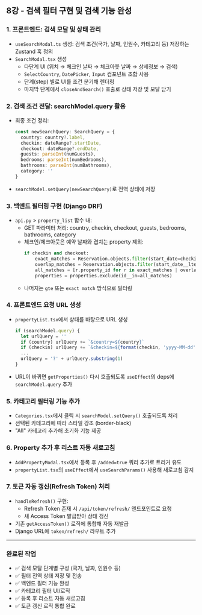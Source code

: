 ## 8강 - 검색 필터 구현 및 검색 기능 완성

### 1. 프론트엔드: 검색 모달 및 상태 관리
- `useSearchModal.ts` 생성: 검색 조건(국가, 날짜, 인원수, 카테고리 등) 저장하는 Zustand 훅 정의
- `SearchModal.tsx` 생성
  - 다단계 UI (위치 → 체크인 날짜 → 체크아웃 날짜 → 상세정보 → 검색)
  - `SelectCountry`, `DatePicker`, `Input` 컴포넌트 조합 사용
  - 단계(step) 별로 UI를 조건 분기해 렌더링
  - 마지막 단계에서 `closeAndSearch()` 호출로 상태 저장 및 모달 닫기

### 2. 검색 조건 전달: searchModel.query 활용
- 최종 조건 정리:
  ```ts
  const newSearchQuery: SearchQuery = {
    country: country?.label,
    checkin: dateRange?.startDate,
    checkout: dateRange?.endDate,
    guests: parseInt(numGuests),
    bedrooms: parseInt(numBedrooms),
    bathrooms: parseInt(numBathrooms),
    category: ''
  }
  ```
- `searchModel.setQuery(newSearchQuery)`로 전역 상태에 저장

### 3. 백엔드 필터링 구현 (Django DRF)
- `api.py` > `property_list` 함수 내:
  - GET 파라미터 처리: country, checkin, checkout, guests, bedrooms, bathrooms, category
  - 체크인/체크아웃은 예약 날짜와 겹치는 property 제외:
    ```python
    if checkin and checkout:
        exact_matches = Reservation.objects.filter(start_date=checkin) | Reservation.objects.filter(end_date=checkout)
        overlap_matches = Reservation.objects.filter(start_date__lte=checkout, end_date__gte=checkin)
        all_matches = [r.property_id for r in exact_matches | overlap_matches]
        properties = properties.exclude(id__in=all_matches)
    ```
  - 나머지는 `gte` 또는 `exact match` 방식으로 필터링

### 4. 프론트엔드 요청 URL 생성
- `propertyList.tsx`에서 상태를 바탕으로 URL 생성
  ```ts
  if (searchModel.query) {
    let urlQuery = ''
    if (country) urlQuery += `&country=${country}`
    if (checkin) urlQuery += `&checkin=${format(checkin, 'yyyy-MM-dd')}`
    ...
    urlQuery = '?' + urlQuery.substring(1)
  }
  ```
- URL이 바뀌면 `getProperties()` 다시 호출되도록 `useEffect`의 deps에 `searchModel.query` 추가

### 5. 카테고리 필터링 기능 추가
- `Categories.tsx`에서 클릭 시 `searchModel.setQuery()` 호출되도록 처리
- 선택된 카테고리에 따라 스타일 강조 (border-black)
- "All" 카테고리 추가해 초기화 기능 제공

### 6. Property 추가 후 리스트 자동 새로고침
- `AddPropertyModal.tsx`에서 등록 후 `/added=true` 쿼리 추가로 트리거 유도
- `propertyList.tsx`의 `useEffect`에서 `useSearchParams()` 사용해 새로고침 감지

### 7. 토큰 자동 갱신(Refresh Token) 처리
- `handleRefresh()` 구현:
  - Refresh Token 존재 시 `/api/token/refresh/` 엔드포인트로 요청
  - 새 Access Token 발급받아 상태 갱신
- 기존 `getAccessToken()` 로직에 통합해 자동 재발급
- Django URL에 `token/refresh/` 라우트 추가

---

### 완료된 작업
- ✅ 검색 모달 단계별 구성 (국가, 날짜, 인원수 등)
- ✅ 필터 전역 상태 저장 및 전송
- ✅ 백엔드 필터 기능 완성
- ✅ 카테고리 필터 UI/로직
- ✅ 등록 후 리스트 자동 새로고침
- ✅ 토큰 갱신 로직 통합 완료

